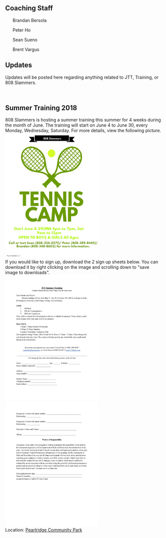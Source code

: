<html>
 <body>
    <h2>Coaching Staff</h2> 
      <ol> Brandan Bersola </ol>
      <ol> Peter Ho </ol>
      <ol> Sean Sueno </ol>
      <ol> Brent Vargus </ol>
   <h2>Updates</h2>
     <p>
      Updates will be posted here regarding anything related to JTT, Training, or 808 Slammers. 
     </p>
  <br>
      
   <h2>Summer Training 2018</h2>
      <p>
        808 Slammers is hosting a summer training this summer for 4 weeks during the month of June. The training will start on June 4 to June 30, every Monday, Wednesday, Saturday. For more details, view the following picture. 
        <img src= "Copy of Holiday Tennis Camp Flyer - Made with PosterMyWall.jpg" width= "300" height= "400"/>
<br>
       If you would like to sign up, download the 2 sign up sheets below. You can download it by right clicking on the image and scrolling down to "save image to downloads".
<br>
        <img src= "Summer Training Form-page-001.jpg" width= "300" height= "400"/>
        <img src= "Summer Training Form-page-002.jpg" width= "300" height= "400"/>
 <br>
        Location: <a href="https://www.google.com/maps/place/Pearl+Ridge+Community+Park,+Aiea,+HI+96701/@21.3880803,-157.9454512,17z/data=!3m1!4b1!4m5!3m4!1s0x7c0068ad01a4f5af:0x9ebdcea6ab97656c!8m2!3d21.3883958!4d-157.9430479" target= "_blank"> Pearlridge Community Park </a>
  </p>

